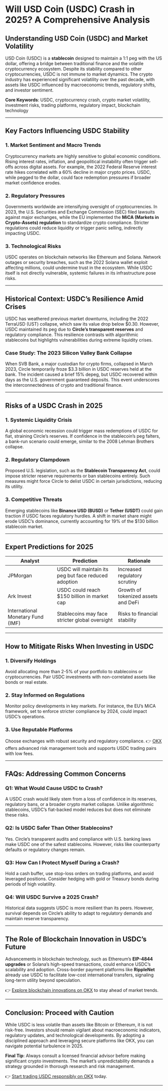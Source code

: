 # Will USD Coin (USDC) Crash in 2025? A Comprehensive Analysis  

## Understanding USD Coin (USDC) and Market Volatility  

USD Coin (USDC) is a **stablecoin** designed to maintain a 1:1 peg with the US dollar, offering a bridge between traditional finance and the volatile cryptocurrency ecosystem. Despite its stability compared to other cryptocurrencies, USDC is not immune to market dynamics. The crypto industry has experienced significant volatility over the past decade, with assets like USDC influenced by macroeconomic trends, regulatory shifts, and investor sentiment.  

**Core Keywords**: USDC, cryptocurrency crash, crypto market volatility, investment risks, trading platforms, regulatory impact, blockchain technology  

---

## Key Factors Influencing USDC Stability  

### 1. **Market Sentiment and Macro Trends**  
Cryptocurrency markets are highly sensitive to global economic conditions. Rising interest rates, inflation, and geopolitical instability often trigger sell-offs across digital assets. For example, the 2022 Federal Reserve interest rate hikes correlated with a 60% decline in major crypto prices. USDC, while pegged to the dollar, could face redemption pressures if broader market confidence erodes.  

### 2. **Regulatory Pressures**  
Governments worldwide are intensifying oversight of cryptocurrencies. In 2023, the U.S. Securities and Exchange Commission (SEC) filed lawsuits against major exchanges, while the EU implemented the **MiCA (Markets in Crypto-Assets) regulation** to standardize crypto compliance. Stricter regulations could reduce liquidity or trigger panic selling, indirectly impacting USDC.  

### 3. **Technological Risks**  
USDC operates on blockchain networks like Ethereum and Solana. Network outages or security breaches, such as the 2022 Solana wallet exploit affecting millions, could undermine trust in the ecosystem. While USDC itself is not directly vulnerable, systemic failures in its infrastructure pose risks.  

---

## Historical Context: USDC’s Resilience Amid Crises  

USDC has weathered previous market downturns, including the 2022 TerraUSD (UST) collapse, which saw its value drop below $0.30. However, USDC maintained its peg due to **Circle’s transparent reserves** and regulatory compliance. This resilience contrasts with algorithmic stablecoins but highlights vulnerabilities during extreme liquidity crises.  

### Case Study: The 2023 Silicon Valley Bank Collapse  
When SVB Bank, a major custodian for crypto firms, collapsed in March 2023, Circle temporarily froze $3.3 billion in USDC reserves held at the bank. The incident caused a brief 15% depeg, but USDC recovered within days as the U.S. government guaranteed deposits. This event underscores the interconnectedness of crypto and traditional finance.  

---

## Risks of a USDC Crash in 2025  

### 1. **Systemic Liquidity Crisis**  
A global economic recession could trigger mass redemptions of USDC for fiat, straining Circle’s reserves. If confidence in the stablecoin’s peg falters, a bank-run scenario could emerge, similar to the 2008 Lehman Brothers collapse.  

### 2. **Regulatory Clampdown**  
Proposed U.S. legislation, such as the **Stablecoin Transparency Act**, could impose stricter reserve requirements or ban stablecoins entirely. Such measures might force Circle to delist USDC in certain jurisdictions, reducing its utility.  

### 3. **Competitive Threats**  
Emerging stablecoins like **Binance USD (BUSD)** or **Tether (USDT)** could gain traction if USDC faces regulatory hurdles. A shift in market share might erode USDC’s dominance, currently accounting for 19% of the $130 billion stablecoin market.  

---

## Expert Predictions for 2025  

| Analyst | Prediction | Rationale |  
|--------|------------|----------|  
| JPMorgan | USDC will maintain its peg but face reduced adoption | Increased regulatory scrutiny |  
| Ark Invest | USDC could reach $150 billion in market cap | Growth of tokenized assets and DeFi |  
| International Monetary Fund (IMF) | Stablecoins may face stricter global oversight | Risks to financial stability |  

---

## How to Mitigate Risks When Investing in USDC  

### 1. **Diversify Holdings**  
Avoid allocating more than 2-5% of your portfolio to stablecoins or cryptocurrencies. Pair USDC investments with non-correlated assets like bonds or real estate.  

### 2. **Stay Informed on Regulations**  
Monitor policy developments in key markets. For instance, the EU’s MiCA framework, set to enforce stricter compliance by 2024, could impact USDC’s operations.  

### 3. **Use Reputable Platforms**  
Choose exchanges with robust security and regulatory compliance. 👉 [OKX](https://bit.ly/okx-bonus) offers advanced risk management tools and supports USDC trading pairs with low fees.  

---

## FAQs: Addressing Common Concerns  

### **Q1: What Would Cause USDC to Crash?**  
A USDC crash would likely stem from a loss of confidence in its reserves, regulatory bans, or a broader crypto market collapse. Unlike algorithmic stablecoins, USDC’s fiat-backed model reduces but does not eliminate these risks.  

### **Q2: Is USDC Safer Than Other Stablecoins?**  
Yes. Circle’s transparent audits and compliance with U.S. banking laws make USDC one of the safest stablecoins. However, risks like counterparty defaults or regulatory changes remain.  

### **Q3: How Can I Protect Myself During a Crash?**  
Hold a cash buffer, use stop-loss orders on trading platforms, and avoid leveraged positions. Consider hedging with gold or Treasury bonds during periods of high volatility.  

### **Q4: Will USDC Survive a 2025 Crash?**  
Historical data suggests USDC is more resilient than its peers. However, survival depends on Circle’s ability to adapt to regulatory demands and maintain reserve transparency.  

---

## The Role of Blockchain Innovation in USDC’s Future  

Advancements in blockchain technology, such as Ethereum’s **EIP-4844 upgrades** or Solana’s high-speed transactions, could enhance USDC’s scalability and adoption. Cross-border payment platforms like **RippleNet** already use USDC to facilitate low-cost international transfers, signaling long-term utility beyond speculation.  

👉 [Explore blockchain innovations on OKX](https://bit.ly/okx-bonus) to stay ahead of market trends.  

---

## Conclusion: Proceed with Caution  

While USDC is less volatile than assets like Bitcoin or Ethereum, it is not risk-free. Investors should remain vigilant about macroeconomic indicators, regulatory updates, and technological developments. By adopting a disciplined approach and leveraging secure platforms like OKX, you can navigate potential turbulence in 2025.  

**Final Tip**: Always consult a licensed financial advisor before making significant crypto investments. The market’s unpredictability demands a strategy grounded in thorough research and risk management.  

👉 [Start trading USDC responsibly on OKX](https://bit.ly/okx-bonus) today.  

--- 
